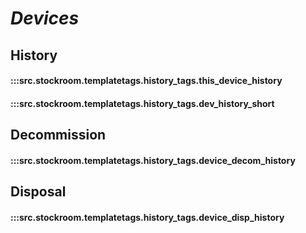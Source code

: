 # ***Devices***


## History
#### :::src.stockroom.templatetags.history_tags.this_device_history
#### :::src.stockroom.templatetags.history_tags.dev_history_short

## Decommission
#### :::src.stockroom.templatetags.history_tags.device_decom_history

## Disposal
#### :::src.stockroom.templatetags.history_tags.device_disp_history
